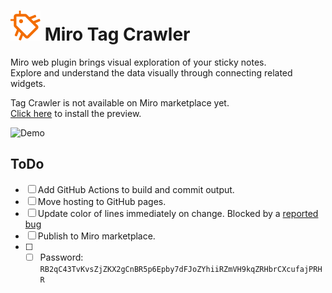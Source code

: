 # ![Demo](./img/tag_crawler_24px_orange.svg) Miro Tag Crawler

Miro web plugin brings visual exploration of your sticky notes.  
Explore and understand the data visually through connecting related widgets.

Tag Crawler is not available on Miro marketplace yet.  
[Click here](https://miro.com/oauth/authorize/?response_type=code&client_id=3458764517169583933&redirect_uri=%2Fconfirm-app-install%2F) to install the preview.  

![Demo](./img/tag-crawler-demo.gif)


## ToDo
* [ ] Add GitHub Actions to build and commit output.
* [ ] Move hosting to GitHub pages.
* [ ] Update color of lines immediately on change. Blocked by a [reported bug](https://community.miro.com/developer-platform-and-apis-57/widget-style-changes-ignored-in-update-function-7089)
* [ ] Publish to Miro marketplace.
* [ ] * [ ] Password: `RB2qC43TvKvsZjZKX2gCnBR5p6Epby7dFJoZYhiiRZmVH9kqZRHbrCXcufajPRHR`
